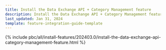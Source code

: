 ```yaml
---
title: Install the Data Exchange API + Category Management feature
description: Install the Data Exchange API + Category Management features in your project.
last_updated: Jan 31, 2024
template: feature-integration-guide-template
---
```


{% include pbc/all/install-features/202403.0/install-the-data-exchange-api-category-management-feature.html %} <!-- To edit, see /_includes/pbc/all/install-features/202403.0/install-the-data-exchange-api-category-management-feature.md -->